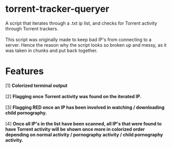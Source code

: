 # torrent-tracker-queryer
A script that iterates through a .txt ip list, and checks for Torrent activity through Torrent trackers.
<br />
<br />
This script was originally made to keep bad IP's from connecting to a server. Hence the reason why the script looks so broken up and messy, as it was taken in chunks and put back together.

Features
============
[1] **Colorized terminal output**
<br />
<br />
[2] **Flagging once Torrent activity was found on the iterated IP.**
<br />
<br />
[3] **Flagging RED once an IP has been involved in watching / downloading child pornography.**
<br />
<br />
[4] **Once all IP's in the list have been scanned, all IP's that were found to have Torrent activity will be shown once more in colorized order depending on normal activity / pornography activity / child pornography activity.**
